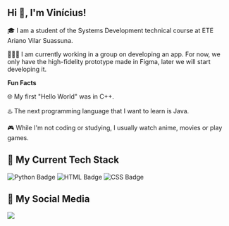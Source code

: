 ## Hi 💪, I'm Vinícius!

🎓 I am a student of the Systems Development technical course at ETE Ariano Vilar Suassuna.

👨🏻‍💻 I am currently working in a group on developing an app. For now, we only have the high-fidelity prototype made in Figma, later we will start developing it.

**Fun Facts**

🌐 My first "Hello World" was in C++.

♨️ The next programming language that I want to learn is Java.

🎮 While I'm not coding or studying, I usually watch anime, movies or play games.

## 🔨 My Current Tech Stack
![Python Badge](https://img.shields.io/badge/Python-3776AB?style=for-the-badge&logo=python&logoColor=white)
![HTML Badge](https://img.shields.io/badge/HTML5-E34F26?style=for-the-badge&logo=html5&logoColor=white)
![CSS Badge](https://img.shields.io/badge/CSS3-1572B6?style=for-the-badge&logo=css3&logoColor=white)

## 📱 My Social Media

<a href="https://www.linkedin.com/in/marcosvinicius-lira-lourenco/">
   <img src="https://img.shields.io/badge/LinkedIn-0077B5?style=for-the-badge&logo=linkedin&logoColor=white">
